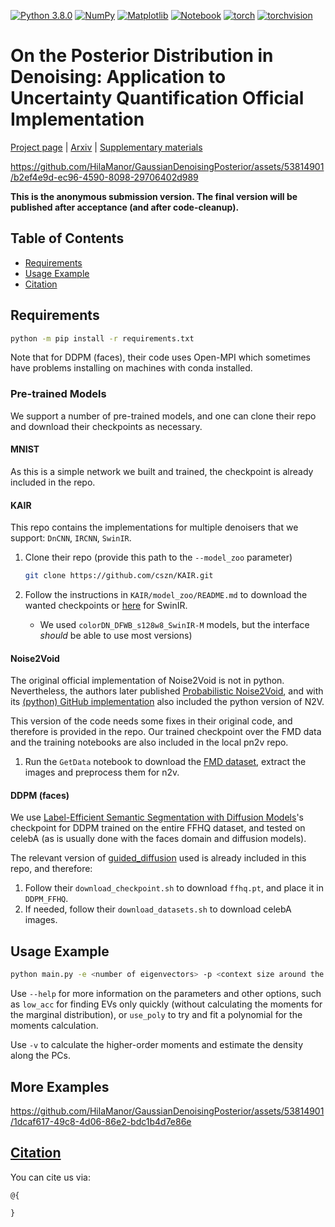 [![Python 3.8.0](https://img.shields.io/badge/python-3.8.10+-blue?logo=python&logoColor=white)](https://www.python.org/downloads/release/python-3810/)
[![NumPy](https://img.shields.io/badge/numpy-1.24.3+-green?logo=numpy&logoColor=white)](https://pypi.org/project/numpy/1.24.3/)
[![Matplotlib](https://img.shields.io/badge/matplotlib-3.7.1+-green?logo=plotly&logoColor=white)](https://pypi.org/project/matplotlib/3.7.1)
[![Notebook](https://img.shields.io/badge/notebook-6.5.4+-green?logo=jupyter&logoColor=white)](https://pypi.org/project/notebook/6.5.4)
[![torch](https://img.shields.io/badge/torch-2.0.0+-green?logo=pytorch&logoColor=white)](https://pytorch.org/)
[![torchvision](https://img.shields.io/badge/torchvision-0.15.1+-green?logo=pytorch&logoColor=white)](https://pytorch.org/)

# On the Posterior Distribution in Denoising: Application to Uncertainty Quantification Official Implementation

[Project page](https://HilaManor.github.io/GaussianDenoisingPosterior) | [Arxiv]() | [Supplementary materials]()

https://github.com/HilaManor/GaussianDenoisingPosterior/assets/53814901/b2ef4e9d-ec96-4590-8098-29706402d989

**This is the anonymous submission version. The final version will be published after acceptance (and after code-cleanup).**

## Table of Contents

* [Requirements](#requirements)
* [Usage Example](#usage-example)
* [Citation](#citation)

## Requirements

```bash
python -m pip install -r requirements.txt
```

Note that for DDPM (faces), their code uses Open-MPI which sometimes have problems installing on machines with conda installed.

### Pre-trained Models

We support a number of pre-trained models, and one can clone their repo and download their checkpoints as necessary.

#### MNIST

As this is a simple network we built and trained, the checkpoint is already included in the repo.

#### KAIR

This repo contains the implementations for multiple denoisers that we support: `DnCNN`, `IRCNN`, `SwinIR`.

1. Clone their repo (provide this path to the `--model_zoo` parameter)

    ```bash
    git clone https://github.com/cszn/KAIR.git 
    ```

2. Follow the instructions in `KAIR/model_zoo/README.md` to download the wanted checkpoints or [here](https://github.com/JingyunLiang/SwinIR/releases/tag/v0.0) for SwinIR.
    * We used `colorDN_DFWB_s128w8_SwinIR-M` models, but the interface *should* be able to use most versions)

#### Noise2Void

The original official implementation of Noise2Void is not in python. Nevertheless, the authors later published [Probabilistic Noise2Void](https://arxiv.org/abs/1906.00651), and with its [(python) GitHub implementation](https://github.com/juglab/pn2v) also included the python version of N2V.

This version of the code needs some fixes in their original code, and therefore is provided in the repo. Our trained checkpoint over the FMD data and the training notebooks are also included in the local pn2v repo.

1. Run the `GetData` notebook to download the [FMD dataset](https://github.com/yinhaoz/denoising-fluorescence/tree/master), extract the images and preprocess them for n2v.

#### DDPM (faces)

We use [Label-Efficient Semantic Segmentation with Diffusion Models](https://github.com/yandex-research/ddpm-segmentation)'s checkpoint for DDPM trained on the entire FFHQ dataset, and tested on celebA (as is usually done with the faces domain and diffusion models).

The relevant version of [guided_diffusion](https://github.com/openai/guided-diffusion/tree/27c20a8fab9cb472df5d6bdd6c8d11c8f430b924) used is already included in this repo, and therefore:

1. Follow their `download_checkpoint.sh` to download `ffhq.pt`, and place it in `DDPM_FFHQ`.
2. If needed, follow their `download_datasets.sh` to download celebA images.

## Usage Example

```bash
python main.py -e <number of eigenvectors> -p <context size around the patch> -t <subspace iters> -c <small constant> -o <output folder> -d <denoiser model> -i <input image path>
```

Use `--help` for more information on the parameters and other options, such as `low_acc` for finding EVs only quickly (without calculating the moments for the marginal distribution), or `use_poly` to try and fit a polynomial for the moments calculation.

Use `-v` to calculate the higher-order moments and estimate the density along the PCs.

## More Examples

https://github.com/HilaManor/GaussianDenoisingPosterior/assets/53814901/1dcaf617-49c8-4d06-86e2-bdc1b4d7e86e

## [Citation](#citation)

You can cite us via:

```
@{

}
```
